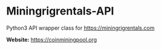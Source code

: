 # Miningrigrentals-API
Python3 API wrapper class for https://miningrigrentals.com























<b>Website:</b> https://coinminingpool.org 
